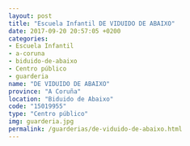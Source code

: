 ```yaml
---
layout: post
title: "Escuela Infantil DE VIDUIDO DE ABAIXO"
date: 2017-09-20 20:57:05 +0200
categories:
- Escuela Infantil
- a-coruna
- biduido-de-abaixo
- Centro público
- guarderia
name: "DE VIDUIDO DE ABAIXO"
province: "A Coruña"
location: "Biduido de Abaixo"
code: "15019955"
type: "Centro público"
img: guarderia.jpg
permalink: /guarderias/de-viduido-de-abaixo.html
---
```


